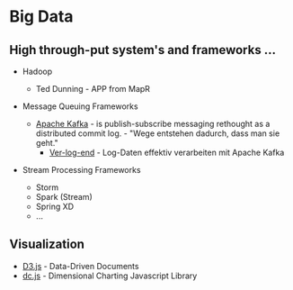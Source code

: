 # Big Data 

## High through-put system's and frameworks ...
* Hadoop
  * Ted Dunning - APP from MapR

* Message Queuing Frameworks
  * [Apache Kafka](http://kafka.apache.org) - is publish-subscribe messaging rethought as a distributed commit log. - "Wege entstehen dadurch, dass man sie geht."
    - [Ver-log-end](https://www.innoq.com/de/articles/2013/08/log-daten-verarbeiten-mit-kafka/) - Log-Daten effektiv verarbeiten mit Apache Kafka 

* Stream Processing Frameworks
  - Storm
  - Spark (Stream)
  - Spring XD
  - ...

## Visualization 
 * [D3.js](d3js.org) - Data-Driven Documents
 * [dc.js](https://dc-js.github.io/dc.js/) - Dimensional Charting Javascript Library

